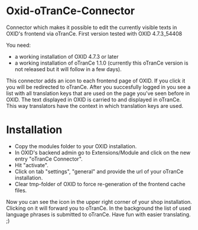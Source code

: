 Oxid-oTranCe-Connector
======================

Connector which makes it possible to edit the currently visible texts in OXID's frontend via oTranCe.
First version tested with OXID 4.7.3_54408

You need:
- a working installation of OXID 4.7.3 or later
- a working installation of oTranCe 1.1.0 (currently this oTranCe version is not released but it will follow in a few days).

This connector adds an icon to each frontend page of OXID. If you click it you will be redirected to oTranCe.
After you succesfully logged in you see a list with all translation keys that are used on the page you've seen before in OXID.
The text displayed in OXID is carried to and displayed in oTranCe.
This way translators have the context in which translation keys are used.

Installation
============

- Copy the modules folder to your OXID installation.
- In OXID's backend admin go to Extensions/Module and click on the new entry "oTranCe Connector".
- Hit "activate".
- Click on tab "settings", "general" and provide the url of your oTranCe installation.
- Clear tmp-folder of OXID to force re-generation of the frontend cache files.

Now you can see the icon in the upper right corner of your shop installation.
Clicking on it will forward you to oTranCe. In the background the list of used language phrases is submitted to oTranCe.
Have fun with easier translating. ;)
